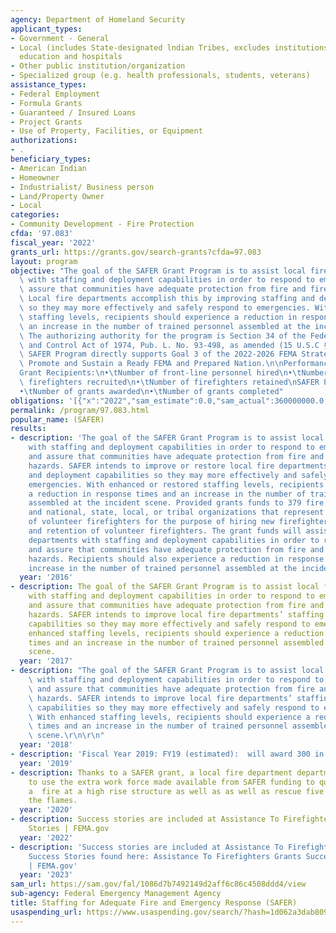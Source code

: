 ```yaml
---
agency: Department of Homeland Security
applicant_types:
- Government - General
- Local (includes State-designated lndian Tribes, excludes institutions of higher
  education and hospitals
- Other public institution/organization
- Specialized group (e.g. health professionals, students, veterans)
assistance_types:
- Federal Employment
- Formula Grants
- Guaranteed / Insured Loans
- Project Grants
- Use of Property, Facilities, or Equipment
authorizations:
- .
beneficiary_types:
- American Indian
- Homeowner
- Industrialist/ Business person
- Land/Property Owner
- Local
categories:
- Community Development - Fire Protection
cfda: '97.083'
fiscal_year: '2022'
grants_url: https://grants.gov/search-grants?cfda=97.083
layout: program
objective: "The goal of the SAFER Grant Program is to assist local fire departments\
  \ with staffing and deployment capabilities in order to respond to emergencies and\
  \ assure that communities have adequate protection from fire and fire-related hazards.\
  \ Local fire departments accomplish this by improving staffing and deployment capabilities,\
  \ so they may more effectively and safely respond to emergencies. With enhanced\
  \ staffing levels, recipients should experience a reduction in response times and\
  \ an increase in the number of trained personnel assembled at the incident scene.\
  \ The authorizing authority for the program is Section 34 of the Federal Fire Prevention\
  \ and Control Act of 1974, Pub. L. No. 93-498, as amended (15 U.S.C § 2229a). The\
  \ SAFER Program directly supports Goal 3 of the 2022-2026 FEMA Strategic Plan to\
  \ Promote and Sustain a Ready FEMA and Prepared Nation.\n\nPerformance Measures:\n\
  Grant Recipients:\n•\tNumber of front-line personnel hired\n•\tNumber of volunteer\
  \ firefighters recruited\n•\tNumber of firefighters retained\nSAFER Program Office\n\
  •\tNumber of grants awarded\n•\tNumber of grants completed"
obligations: '[{"x":"2022","sam_estimate":0.0,"sam_actual":360000000.0,"usa_spending_actual":333454353.71},{"x":"2023","sam_estimate":360000000.0,"sam_actual":0.0,"usa_spending_actual":538175810.89},{"x":"2024","sam_estimate":370000000.0,"sam_actual":0.0,"usa_spending_actual":186580277.92}]'
permalink: /program/97.083.html
popular_name: (SAFER)
results:
- description: 'The goal of the SAFER Grant Program is to assist local fire departments
    with staffing and deployment capabilities in order to respond to emergencies,
    and assure that communities have adequate protection from fire and fire-related
    hazards. SAFER intends to improve or restore local fire departments’ staffing
    and deployment capabilities so they may more effectively and safely respond to
    emergencies. With enhanced or restored staffing levels, recipients should experience
    a reduction in response times and an increase in the number of trained personnel
    assembled at the incident scene. Provided grants funds to 379 fire departments
    and national, state, local, or tribal organizations that represent the interests
    of volunteer firefighters for the purpose of hiring new firefighters and the recruitment
    and retention of volunteer firefighters. The grant funds will assist local fire
    departments with staffing and deployment capabilities in order to respond to emergencies,
    and assure that communities have adequate protection from fire and fire-related
    hazards. Recipients should also experience a reduction in response times and an
    increase in the number of trained personnel assembled at the incident scene. '
  year: '2016'
- description: The goal of the SAFER Grant Program is to assist local fire departments
    with staffing and deployment capabilities in order to respond to emergencies,
    and assure that communities have adequate protection from fire and fire-related
    hazards. SAFER intends to improve local fire departments’ staffing and deployment
    capabilities so they may more effectively and safely respond to emergencies. With
    enhanced staffing levels, recipients should experience a reduction in response
    times and an increase in the number of trained personnel assembled at the incident
    scene.
  year: '2017'
- description: "The goal of the SAFER Grant Program is to assist local fire departments\
    \ with staffing and deployment capabilities in order to respond to emergencies,\
    \ and assure that communities have adequate protection from fire and fire-related\
    \ hazards. SAFER intends to improve local fire departments’ staffing and deployment\
    \ capabilities so they may more effectively and safely respond to emergencies.\
    \ With enhanced staffing levels, recipients should experience a reduction in response\
    \ times and an increase in the number of trained personnel assembled at the incident\
    \ scene.\r\n\r\n"
  year: '2018'
- description: 'Fiscal Year 2019: FY19 (estimated):  will award 300 in FY 2019'
  year: '2019'
- description: Thanks to a SAFER grant, a local fire department department was able
    to use the extra work force made available from SAFER funding to quickly contain
    a  fire at a high rise structure as well as as well as rescue five people from
    the flames.
  year: '2020'
- description: Success stories are included at Assistance To Firefighters Grants Success
    Stories | FEMA.gov
  year: '2022'
- description: 'Success stories are included at Assistance To Firefighters Grants
    Success Stories found here: Assistance To Firefighters Grants Success Stories
    | FEMA.gov'
  year: '2023'
sam_url: https://sam.gov/fal/1086d7b7492149d2aff6c86c4508ddd4/view
sub-agency: Federal Emergency Management Agency
title: Staffing for Adequate Fire and Emergency Response (SAFER)
usaspending_url: https://www.usaspending.gov/search/?hash=1d062a3dab809d9b22fd770660e2eae7
---
```

